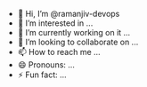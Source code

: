 - 👋 Hi, I’m @ramanjiv-devops
- 👀 I’m interested in ...
- 🌱 I’m currently working on it ...
- 💞️ I’m looking to collaborate on ...
- 📫 How to reach me ...
- 😄 Pronouns: ...
- ⚡ Fun fact: ...

<!---
ramanjiv-devops/ramanjiv-devops is a ✨ special ✨ repository because its `README.md` (this file) appears on your GitHub profile.
You can click the Preview link to take a look at your changes.
--->
